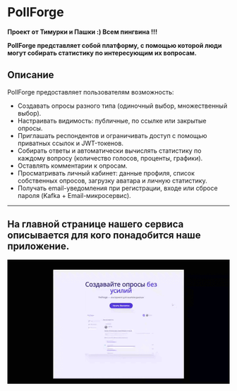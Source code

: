 # PollForge
**Проект от Тимурки и Пашки :) 
Всем пингвина !!!**

**PollForge представляет собой платформу, с помощью которой люди могут собирать статистику по интересующим их вопросам.** 
## Описание

PollForge предоставляет пользователям возможность:
- Создавать опросы разного типа (одиночный выбор, множественный выбор).
- Настраивать видимость: публичные, по ссылке или закрытые опросы.
- Приглашать респондентов и ограничивать доступ с помощью приватных ссылок и JWT-токенов.
- Собирать ответы и автоматически вычислять статистику по каждому вопросу (количество голосов, проценты, графики).
- Оставлять комментарии к опросам.
- Просматривать личный кабинет: данные профиля, список собственных опросов, загрузку аватара и личную статистику.
- Получать email-уведомления при регистрации, входе или сбросе пароля (Kafka + Email-микросервис).
---
## На главной странице нашего сервиса описывается для кого понадобится наше приложение.
<div style="text-align: center;">
  <img src="https://github.com/DurkaVerder/PollForge/blob/c8ffec1c0e476b7a6a6cd0f293e4c6586c9e2ce2/gifs/Main_Page.gif" alt="Главная страница" style="max-width: 100%; height: auto;">
</div>

